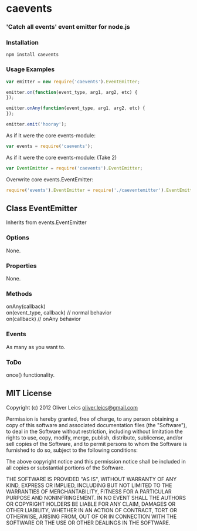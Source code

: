
caevents
========

### 'Catch all events' event emitter for node.js

### Installation

```npm install caevents```

### Usage Examples

```js
var emitter = new require('caevents').EventEmitter;

emitter.on(function(event_type, arg1, arg2, etc) {
});

emitter.onAny(function(event_type, arg1, arg2, etc) {
});

emitter.emit('hooray');
```

As if it were the core events-module:

```js
var events = require('caevents');
```

As if it were the core events-module: (Take 2)

```js
var EventEmitter = require('caevents').EventEmitter;
```

Overwrite core events.EventEmitter:

```js
require('events').EventEmitter = require('./caeventemitter').EventEmitter;
```

Class EventEmitter
--------------------

Inherits from events.EventEmitter

### Options

None.

### Properties

None.

### Methods

onAny(callback)  
on(event_type, callback) // normal behavior  
on(callback) // onAny behavior

### Events

As many as you want to.

### ToDo

once() functionality.

MIT License
-----------

Copyright (c) 2012 Oliver Leics <oliver.leics@gmail.com>

Permission is hereby granted, free of charge, to any person obtaining a copy of this software and associated documentation files (the "Software"), to deal in the Software without restriction, including without limitation the rights to use, copy, modify, merge, publish, distribute, sublicense, and/or sell copies of the Software, and to permit persons to whom the Software is furnished to do so, subject to the following conditions:

The above copyright notice and this permission notice shall be included in all copies or substantial portions of the Software.

THE SOFTWARE IS PROVIDED "AS IS", WITHOUT WARRANTY OF ANY KIND, EXPRESS OR IMPLIED, INCLUDING BUT NOT LIMITED TO THE WARRANTIES OF MERCHANTABILITY, FITNESS FOR A PARTICULAR PURPOSE AND NONINFRINGEMENT. IN NO EVENT SHALL THE AUTHORS OR COPYRIGHT HOLDERS BE LIABLE FOR ANY CLAIM, DAMAGES OR OTHER LIABILITY, WHETHER IN AN ACTION OF CONTRACT, TORT OR OTHERWISE, ARISING FROM, OUT OF OR IN CONNECTION WITH THE SOFTWARE OR THE USE OR OTHER DEALINGS IN THE SOFTWARE.